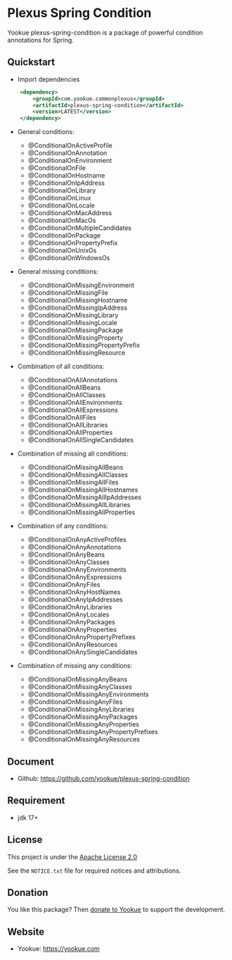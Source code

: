 # Plexus Spring Condition

Yookue plexus-spring-condition is a package of powerful condition annotations for Spring.

## Quickstart

- Import dependencies

```xml
    <dependency>
        <groupId>com.yookue.commonplexus</groupId>
        <artifactId>plexus-spring-condition</artifactId>
        <version>LATEST</version>
    </dependency>
```

- General conditions:
  - @ConditionalOnActiveProfile
  - @ConditionalOnAnnotation
  - @ConditionalOnEnvironment
  - @ConditionalOnFile
  - @ConditionalOnHostname
  - @ConditionalOnIpAddress
  - @ConditionalOnLibrary
  - @ConditionalOnLinux
  - @ConditionalOnLocale
  - @ConditionalOnMacAddress
  - @ConditionalOnMacOs
  - @ConditionalOnMultipleCandidates
  - @ConditionalOnPackage
  - @ConditionalOnPropertyPrefix
  - @ConditionalOnUnixOs
  - @ConditionalOnWindowsOs

- General missing conditions:
  - @ConditionalOnMissingEnvironment
  - @ConditionalOnMissingFile
  - @ConditionalOnMissingHostname
  - @ConditionalOnMissingIpAddress
  - @ConditionalOnMissingLibrary
  - @ConditionalOnMissingLocale
  - @ConditionalOnMissingPackage
  - @ConditionalOnMissingProperty
  - @ConditionalOnMissingPropertyPrefix
  - @ConditionalOnMissingResource

- Combination of all conditions:
  - @ConditionalOnAllAnnotations
  - @ConditionalOnAllBeans
  - @ConditionalOnAllClasses
  - @ConditionalOnAllEnvironments
  - @ConditionalOnAllExpressions
  - @ConditionalOnAllFiles
  - @ConditionalOnAllLibraries
  - @ConditionalOnAllProperties
  - @ConditionalOnAllSingleCandidates

- Combination of missing all conditions:
  - @ConditionalOnMissingAllBeans
  - @ConditionalOnMissingAllClasses
  - @ConditionalOnMissingAllFiles
  - @ConditionalOnMissingAllHostnames
  - @ConditionalOnMissingAllIpAddresses
  - @ConditionalOnMissingAllLibraries
  - @ConditionalOnMissingAllProperties

- Combination of any conditions:
  - @ConditionalOnAnyActiveProfiles
  - @ConditionalOnAnyAnnotations
  - @ConditionalOnAnyBeans
  - @ConditionalOnAnyClasses
  - @ConditionalOnAnyEnvironments
  - @ConditionalOnAnyExpressions
  - @ConditionalOnAnyFiles
  - @ConditionalOnAnyHostNames
  - @ConditionalOnAnyIpAddresses
  - @ConditionalOnAnyLibraries
  - @ConditionalOnAnyLocales
  - @ConditionalOnAnyPackages
  - @ConditionalOnAnyProperties
  - @ConditionalOnAnyPropertyPrefixes
  - @ConditionalOnAnyResources
  - @ConditionalOnAnySingleCandidates

- Combination of missing any conditions:
  - @ConditionalOnMissingAnyBeans
  - @ConditionalOnMissingAnyClasses
  - @ConditionalOnMissingAnyEnvironments
  - @ConditionalOnMissingAnyFiles
  - @ConditionalOnMissingAnyLibraries
  - @ConditionalOnMissingAnyPackages
  - @ConditionalOnMissingAnyProperties
  - @ConditionalOnMissingAnyPropertyPrefixes
  - @ConditionalOnMissingAnyResources

## Document

- Github: https://github.com/yookue/plexus-spring-condition

## Requirement

- jdk 17+

## License

This project is under the [Apache License 2.0](https://www.apache.org/licenses/LICENSE-2.0)

See the `NOTICE.txt` file for required notices and attributions.

## Donation

You like this package? Then [donate to Yookue](https://yookue.com/public/donate) to support the development.

## Website

- Yookue: https://yookue.com
